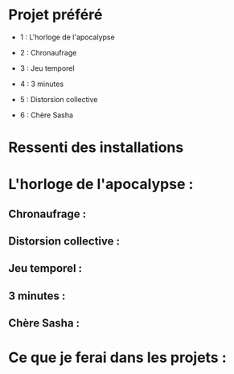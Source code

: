 # Projet préféré
- 1 : L'horloge de l'apocalypse

- 2 : Chronaufrage

- 3 : Jeu temporel

- 4 : 3 minutes

- 5 : Distorsion collective

- 6 : Chère Sasha


# Ressenti des installations
# L'horloge de l'apocalypse :

## Chronaufrage :

## Distorsion collective :

## Jeu temporel :

## 3 minutes :

## Chère Sasha :

# Ce que je ferai dans les projets :
